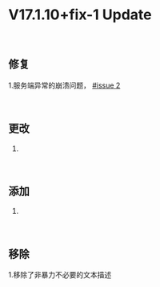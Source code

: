 # V17.1.10+fix-1 Update

​     

## 修复

1.服务端异常的崩溃问题， [#issue 2](https://github.com/wzsjc2020/Minecraft-Comfy-Sky-Mod/issues/2)

​     

## 更改

1.

​     

## 添加

1.

​     

## 移除

1.移除了非暴力不必要的文本描述

